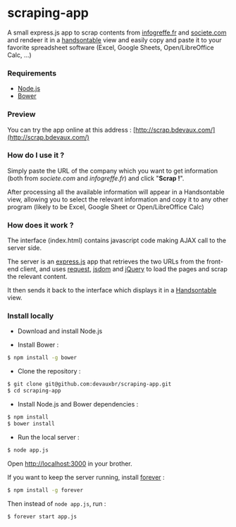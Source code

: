 # scraping-app
A small express.js app to scrap contents from [infogreffe.fr](https://www.infogreffe.fr/societes/) and [societe.com](http://www.societe.com/) and rendeer it in a [handsontable]((http://handsontable.com/)) view and easily copy and paste it to your favorite spreadsheet software (Excel, Google Sheets, Open/LibreOffice Calc, ...)

### Requirements

- [Node.js](https://nodejs.org/)
- [Bower](http://bower.io/)

### Preview

You can try the app online at this address :
[http://scrap.bdevaux.com/](http://scrap.bdevaux.com/)

### How do I use it ?

Simply paste the URL of the company which you want to get information (both from _societe.com_ and _infogreffe.fr_) and click "**Scrap !**".

After processing all the available information will appear in a Handsontable view, allowing you to select the relevant information and copy it to any other program (likely to be Excel, Google Sheet or Open/LibreOffice Calc)

### How does it work ?

The interface (index.html) contains javascript code making AJAX call to the server side.

The server is an [express.js](http://expressjs.com/) app that retrieves the two URLs from the front-end client, and uses [request](https://www.npmjs.com/package/request), [jsdom](https://www.npmjs.com/package/jsdom) and [jQuery](https://jquery.com/) to load the pages and scrap the relevant content.

It then sends it back to the interface which displays it in a [Handsontable](http://handsontable.com/) view.

### Install locally

- Download and install Node.js

- Install Bower :
```sh
$ npm install -g bower
```

- Clone the repository :
```sh
$ git clone git@github.com:devauxbr/scraping-app.git
$ cd scraping-app
```

- Install Node.js and Bower dependencies :
```sh
$ npm install
$ bower install
```

- Run the local server :
```sh
$ node app.js
```

Open [http://localhost:3000](http://localhost:3000) in your brother.

If you want to keep the server running, install [forever](https://github.com/foreverjs/forever) :
```sh
$ npm install -g forever
```
Then instead of `node app.js`, run :
```sh
$ forever start app.js
```
